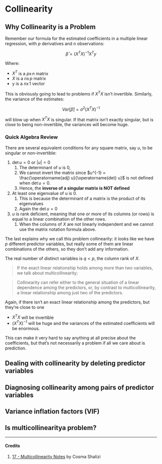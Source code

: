 # Collinearity

## Why Collinearity is a Problem
Remember our formula for the estimated coefficients in a multiple linear regression, with $p$ derivatives and $n$ observations:

$$\hat{\beta} = (X^{T}X)^{-1}X^{T}y$$

Where:
* $X^{T}$ is a $p \operatorname{x} n$ matrix
* $X$ is a $n \operatorname{x} p$ matrix
* y is a $n \operatorname{x} 1$ vector

This is obviously going to lead to problems if $X^{T}X$ isn’t invertible. Similarly, the variance of the estimates:

$$Var[\hat{\beta}] = \sigma^{2}(X^{T}X)^{-1}$$

will blow up when $X^{T}X$ is singular. If that matrix isn’t exactly singular, but is close to being non-invertible, the variances will become huge.

### Quick Algebra Review
There are several equivalent conditions for any square matrix, say $u$, to be singular or non-invertible:
1. $\operatorname{det} u = 0$ or $|u| = 0$
   1. The determinant of $u$ is 0, 
   2. We cannot invert the matrix since $u^{-1} = \frac{\operatorname{adj} u}{\operatorname{det} u}$ is not defined when $\operatorname{det}u = 0$.
   3. Hence, the **inverse of a singular matrix is NOT defined**
2. At least one eigenvalue of u is 0.
   1. This is because the determinant of a matrix is the product of its eigenvalues
   2. Again the $\operatorname{det}u = 0$
3. $u$ is rank deficient, meaning that one or more of its columns (or rows) is equal to a linear combination of the other rows.
   1. When the columns of $X$ are not linearly independent and we cannot use the matrix notation formula above.

The last explains why we call this problem collinearity: it looks like we have $p$ different predictor variables, but really some of them are linear combinations of the others, so they don’t add any information. 

The real number of distinct variables is $q < p$, the column rank of $X$. 

> If the exact linear relationship holds among more than two variables, we talk about multicollinearity;

>Collinearity can refer either to the general situation of a linear dependence among the predictors, or, by contrast to multicollinearity, a linear relationship among just two of the predictors.

Again, if there isn’t an exact linear relationship among the predictors, but they’re close to one
* $X^{T}X$ will be invertible
* $(X^{T}X)^{-1}$ will be huge and the variances of the estimated coefficients will be enormous.

This can make it very hard to say anything at all precise about the coefficients, but that’s not
necessarily a problem if all we care about is prediction.

## Dealing with collinearity by deleting predictor variables

## Diagnosing collinearity among pairs of predictor variables

## Variance inflation factors (VIF)

## Is multicollinearitya problem?

---

#### Credits
1. [17 - Multicollinearity Notes](https://www.stat.cmu.edu/~cshalizi/mreg/15/lectures/lecture-17.pdf) by Cosma Shalizi